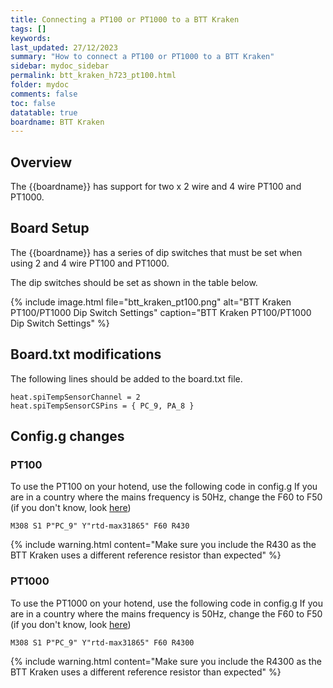 ```yaml
---
title: Connecting a PT100 or PT1000 to a BTT Kraken
tags: []
keywords: 
last_updated: 27/12/2023
summary: "How to connect a PT100 or PT1000 to a BTT Kraken"
sidebar: mydoc_sidebar
permalink: btt_kraken_h723_pt100.html
folder: mydoc
comments: false
toc: false
datatable: true
boardname: BTT Kraken
---
```


## Overview

The {{boardname}} has support for two x 2 wire and 4 wire PT100 and PT1000.  

## Board Setup

The {{boardname}} has a series of dip switches that must be set when using 2 and 4 wire PT100 and PT1000.  

The dip switches should be set as shown in the table below.  

{% include image.html file="btt_kraken_pt100.png" alt="BTT Kraken PT100/PT1000 Dip Switch Settings" caption="BTT Kraken PT100/PT1000 Dip Switch Settings" %}  

## Board.txt modifications

The following lines should be added to the board.txt file.

```text
heat.spiTempSensorChannel = 2
heat.spiTempSensorCSPins = { PC_9, PA_8 }
```

## Config.g changes

### PT100

To use the PT100 on your hotend, use the following code in config.g
If you are in a country where the mains frequency is 50Hz, change the F60 to F50 (if you don't know, look [here](https://www.oaktreeproducts.com/img/product/description/List%20of%20Worldwide%20AC%20Voltages.pdf))

```text
M308 S1 P"PC_9" Y"rtd-max31865" F60 R430
```

{% include warning.html content="Make sure you include the R430 as the BTT Kraken uses a different reference resistor than expected" %}

### PT1000

To use the PT1000 on your hotend, use the following code in config.g
If you are in a country where the mains frequency is 50Hz, change the F60 to F50 (if you don't know, look [here](https://www.oaktreeproducts.com/img/product/description/List%20of%20Worldwide%20AC%20Voltages.pdf))

```text
M308 S1 P"PC_9" Y"rtd-max31865" F60 R4300
```

{% include warning.html content="Make sure you include the R4300 as the BTT Kraken uses a different reference resistor than expected" %}

